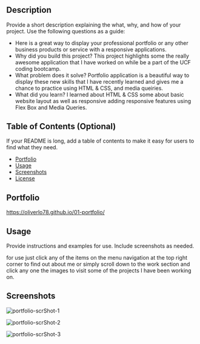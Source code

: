 # <Portfolio-challenge-01>

## Description

Provide a short description explaining the what, why, and how of your project. Use the following questions as a guide:

- Here is a great way to display your professional portfolio or any other business products 
  or service with a responsive applications.
- Why did you build this project? This project highlights some the really awesome application 
  that I have worked on while be a part of the UCF coding bootcamp.   
- What problem does it solve? Portfolio application is a beautiful way to display these new skills
  that I have recently learned and gives me a chance to practice using HTML & CSS, and media 
  queiries.
- What did you learn?  I learned about HTML & CSS some about basic website layout as well as responsive 
  adding responsive features using Flex Box and Media Queries. 

## Table of Contents (Optional)

If your README is long, add a table of contents to make it easy for users to find what they need.

- [Portfolio](#portfolio)
- [Usage](#usage)
- [Screenshots](#screenshots)
- [License](#license)

## Portfolio

https://oliverlo78.github.io/01-portfolio/

## Usage

Provide instructions and examples for use. Include screenshots as needed.

for use just click any of the items on the menu navigation at the top
right corner to find out about me or simply scroll down to the work 
section and click any one the images to visit some of the projects 
I have been working on. 

## Screenshots

![portfolio-scrShot-1](https://user-images.githubusercontent.com/109435666/206916985-c583f1f6-9c76-440b-ad50-a55880e0ce88.png)

![portfolio-scrShot-2](https://user-images.githubusercontent.com/109435666/206917000-e5cbc9b8-54d5-4d3e-ae70-d1f064c0906b.png)

![portfolio-scrShot-3](https://user-images.githubusercontent.com/109435666/206917023-66d89a2c-99ca-4005-b2bd-9ad783ce33b5.png)


